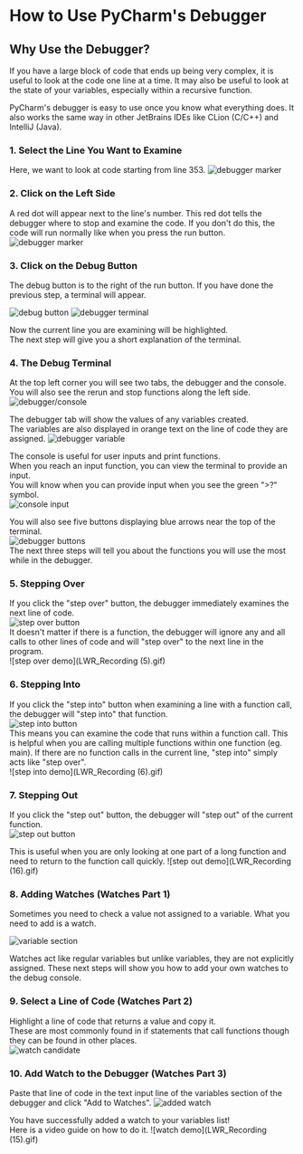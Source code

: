 # **How to Use PyCharm's Debugger**

## Why Use the Debugger?

  If you have a large block of code that ends up being very complex, it is useful to look at the code one line at a time. It may also be useful to look at the state of your variables, especially within a recursive function.
  
  PyCharm's debugger is easy to use once you know what everything does. It also works the same way in other JetBrains IDEs like CLion (C/C++) and IntelliJ (Java).

### 1. Select the Line You Want to Examine

 Here, we want to look at code starting from line 353.
 ![debugger marker](Screenshot_15.png)

### 2. Click on the Left Side

 A red dot will appear next to the line's number.
 This red dot tells the debugger where to stop and examine the code.
 If you don't do this, the code will run normally like when you press the run button.
 ![debugger marker](Screenshot_8.png)

### 3. Click on the Debug Button

 The debug button is to the right of the run button. If you have done the previous step, a terminal will appear.

 ![debug button](Screenshot_1.png)
 ![debugger terminal](Screenshot_2.png)

 Now the current line you are examining will be highlighted.  
 The next step will give you a short explanation of the terminal.  

### 4. The Debug Terminal

 At the top left corner you will see two tabs, the debugger and the console.
 You will also see the rerun and stop functions along the left side.
 ![debugger/console](Screenshot_9.png)

 The debugger tab will show the values of any variables created.  
 The variables are also displayed in orange text on the line of code they are assigned.
 ![debugger variable](Screenshot_6.png)

 The console is useful for user inputs and print functions.  
 When you reach an input function, you can view the terminal to provide an input.  
 You will know when you can provide input when you see the green ">?" symbol.  
 ![console input](Screenshot_10.png)

 You will also see five buttons displaying blue arrows near the top of the terminal.  
 ![debugger buttons](Screenshot_11.png)  
 The next three steps will tell you about the functions you will use the most while in the debugger.

### 5. Stepping Over

 If you click the "step over" button, the debugger immediately examines the next line of code.  
 ![step over button](Screenshot_3.png)  
 It doesn't matter if there is a function, the debugger will ignore any and all calls to other lines of code and will "step over" to the next line in the program.  
 ![step over demo](LWR_Recording (5).gif)

### 6. Stepping Into

 If you click the "step into" button when examining a line with a function call, the debugger will "step into" that function.  
 ![step into button](Screenshot_4.png)  
 This means you can examine the code that runs within a function call. This is helpful when you are calling multiple functions within one function (eg. main). If there are no function calls in the current line, "step into" simply acts like "step over".  
 ![step into demo](LWR_Recording (6).gif)

### 7. Stepping Out

 If you click the "step out" button, the debugger will "step out" of the current function.  
 ![step out button](Screenshot_5.png)

 This is useful when you are only looking at one part of a long function and need to return to the function call quickly.
 ![step out demo](LWR_Recording (16).gif)

### 8. Adding Watches (Watches Part 1)

 Sometimes you need to check a value not assigned to a variable.
 What you need to add is a watch.

 ![variable section](Screenshot_12.png)

 Watches act like regular variables but unlike variables, they are not explicitly assigned.
 These next steps will show you how to add your own watches to the debug console.

### 9. Select a Line of Code (Watches Part 2)

 Highlight a line of code that returns a value and copy it.  
 These are most commonly found in if statements that call functions though they can be found in other places.  
 ![watch candidate](Screenshot_13.png)  

### 10. Add Watch to the Debugger (Watches Part 3)

 Paste that line of code in the text input line of the variables section of the debugger and click "Add to Watches".
 ![added watch](Screenshot_14.png)

 You have successfully added a watch to your variables list!  
 Here is a video guide on how to do it.
 ![watch demo](LWR_Recording (15).gif)
